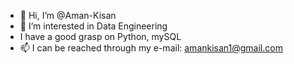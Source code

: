 - 👋 Hi, I’m @Aman-Kisan
- 👀 I’m interested in Data Engineering
- I have a good grasp on Python, mySQL
- 📫 I can be reached through my e-mail: amankisan1@gmail.com
<!---
Aman-Kisan/Aman-Kisan is a ✨ special ✨ repository because its `README.md` (this file) appears on your GitHub profile.
You can click the Preview link to take a look at your changes.
--->
